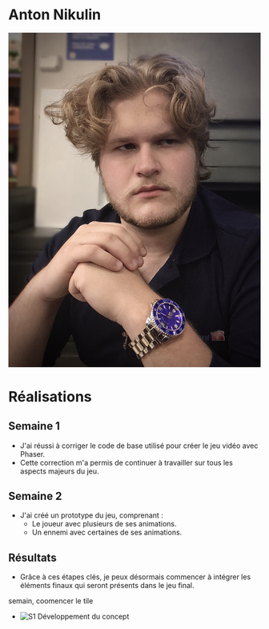 # Anton Nikulin

 ![Anton Nikulin](/img/Image.jfif)

# Réalisations  

## Semaine 1  
- J'ai réussi à corriger le code de base utilisé pour créer le jeu vidéo avec Phaser.  
- Cette correction m'a permis de continuer à travailler sur tous les aspects majeurs du jeu.  

## Semaine 2  
- J'ai créé un prototype du jeu, comprenant :  
  - Le joueur avec plusieurs de ses animations.  
  - Un ennemi avec certaines de ses animations.  

## Résultats  
- Grâce à ces étapes clés, je peux désormais commencer à intégrer les éléments finaux qui seront présents dans le jeu final.  

 <!-- Une image par semaine de la réalisation dont tu es le plus fier avec une légende -->

 semain, coomencer le tile

* ![S1 Développement du concept](https://fakeimg.pl/400x400?text=Concept)
